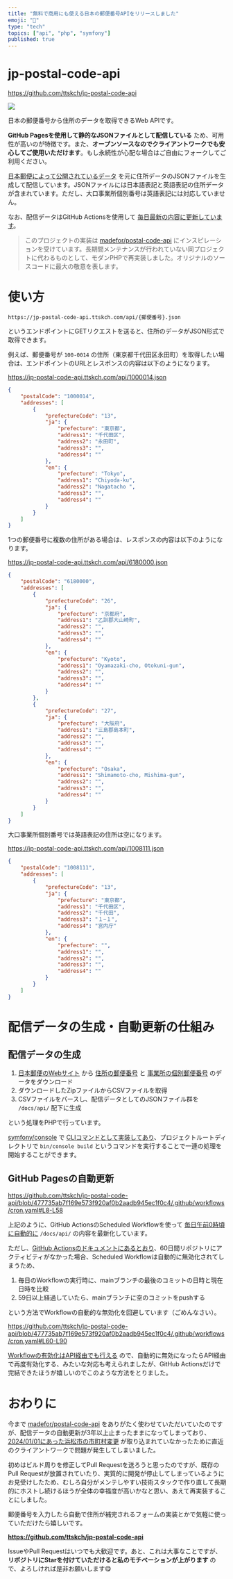 ```yaml
---
title: "無料で商用にも使える日本の郵便番号APIをリリースしました"
emoji: "💌"
type: "tech"
topics: ["api", "php", "symfony"]
published: true
---
```


# jp-postal-code-api

<https://github.com/ttskch/jp-postal-code-api>

[![](https://img.esa.io/uploads/production/attachments/15064/2024/05/28/77821/0fd9da6b-5cd2-44bb-9965-f68f9ce8a873.png)](https://github.com/ttskch/jp-postal-code-api)


日本の郵便番号から住所のデータを取得できるWeb APIです。

**GitHub Pagesを使用して静的なJSONファイルとして配信している** ため、可用性が高いのが特徴です。また、**オープンソースなのでクライアントワークでも安心してご使用いただけます**。もし永続性が心配な場合はご自由にフォークしてご利用ください。

[日本郵便によって公開されているデータ](https://www.post.japanpost.jp/zipcode/download.html) を元に住所データのJSONファイルを生成して配信しています。JSONファイルには日本語表記と英語表記の住所データが含まれています。ただし、大口事業所個別番号は英語表記には対応していません。

なお、配信データはGitHub Actionsを使用して [毎日最新の内容に更新しています](https://github.com/ttskch/jp-postal-code-api/actions/workflows/cron.yaml?query=branch:main)。

> このプロジェクトの実装は [madefor/postal-code-api](https://github.com/madefor/postal-code-api) にインスピレーションを受けています。長期間メンテナンスが行われていない同プロジェクトに代わるものとして、モダンPHPで再実装しました。オリジナルのソースコードに最大の敬意を表します。

# 使い方

```
https://jp-postal-code-api.ttskch.com/api/{郵便番号}.json
```

というエンドポイントにGETリクエストを送ると、住所のデータがJSON形式で取得できます。

例えば、郵便番号が `100-0014` の住所（東京都千代田区永田町）を取得したい場合は、エンドポイントのURLとレスポンスの内容は以下のようになります。

<https://jp-postal-code-api.ttskch.com/api/1000014.json>

```json
{
    "postalCode": "1000014",
    "addresses": [
        {
            "prefectureCode": "13",
            "ja": {
                "prefecture": "東京都",
                "address1": "千代田区",
                "address2": "永田町",
                "address3": "",
                "address4": ""
            },
            "en": {
                "prefecture": "Tokyo",
                "address1": "Chiyoda-ku",
                "address2": "Nagatacho ",
                "address3": "",
                "address4": ""
            }
        }
    ]
}
```

1つの郵便番号に複数の住所がある場合は、レスポンスの内容は以下のようになります。

<https://jp-postal-code-api.ttskch.com/api/6180000.json>

```json
{
    "postalCode": "6180000",
    "addresses": [
        {
            "prefectureCode": "26",
            "ja": {
                "prefecture": "京都府",
                "address1": "乙訓郡大山崎町",
                "address2": "",
                "address3": "",
                "address4": ""
            },
            "en": {
                "prefecture": "Kyoto",
                "address1": "Oyamazaki-cho, Otokuni-gun",
                "address2": "",
                "address3": "",
                "address4": ""
            }
        },
        {
            "prefectureCode": "27",
            "ja": {
                "prefecture": "大阪府",
                "address1": "三島郡島本町",
                "address2": "",
                "address3": "",
                "address4": ""
            },
            "en": {
                "prefecture": "Osaka",
                "address1": "Shimamoto-cho, Mishima-gun",
                "address2": "",
                "address3": "",
                "address4": ""
            }
        }
    ]
}
```

大口事業所個別番号では英語表記の住所は空になります。

<https://jp-postal-code-api.ttskch.com/api/1008111.json>

```json
{
    "postalCode": "1008111",
    "addresses": [
        {
            "prefectureCode": "13",
            "ja": {
                "prefecture": "東京都",
                "address1": "千代田区",
                "address2": "千代田",
                "address3": "１−１",
                "address4": "宮内庁"
            },
            "en": {
                "prefecture": "",
                "address1": "",
                "address2": "",
                "address3": "",
                "address4": ""
            }
        }
    ]
}
```

# 配信データの生成・自動更新の仕組み

## 配信データの生成

1. [日本郵便のWebサイト](https://www.post.japanpost.jp/zipcode/download.html) から [住所の郵便番号](https://www.post.japanpost.jp/zipcode/dl/roman-zip.html) と [事業所の個別郵便番号](https://www.post.japanpost.jp/zipcode/dl/jigyosyo/index-zip.html) のデータをダウンロード
2. ダウンロードしたZipファイルからCSVファイルを取得
3. CSVファイルをパースし、配信データとしてのJSONファイル群を `/docs/api/` 配下に生成

という処理をPHPで行っています。

[symfony/console](https://symfony.com/doc/current/components/console.html) で [CLIコマンドとして実装してあり](https://github.com/ttskch/jp-postal-code-api/blob/477735ab7f169e573f920af0b2aadb945ec1f0c4/src/Command/BuildCommand.php)、プロジェクトルートディレクトリで `bin/console build` というコマンドを実行することで一連の処理を開始することができます。

## GitHub Pagesの自動更新

https://github.com/ttskch/jp-postal-code-api/blob/477735ab7f169e573f920af0b2aadb945ec1f0c4/.github/workflows/cron.yaml#L8-L58

上記のように、GitHub ActionsのScheduled Workflowを使って [毎日午前0時頃に自動的に](https://github.com/ttskch/jp-postal-code-api/actions/workflows/cron.yaml?query=branch:main) `/docs/api/` の内容を最新化しています。

ただし、[GitHub Actionsのドキュメントにあるとおり](https://docs.github.com/ja/actions/using-workflows/disabling-and-enabling-a-workflow#:~:text=%E3%83%91%E3%83%96%E3%83%AA%E3%83%83%E3%82%AF%E3%83%AA%E3%83%9D%E3%82%B8%E3%83%88%E3%83%AA%E3%81%A7%E3%81%AF%E3%80%8160%E6%97%A5%E9%96%93%E3%81%AB%E3%83%AA%E3%83%9D%E3%82%B8%E3%83%88%E3%83%AA%E3%81%AB%E3%82%A2%E3%82%AF%E3%83%86%E3%82%A3%E3%83%93%E3%83%86%E3%82%A3%E3%81%8C%E3%81%AA%E3%81%8B%E3%81%A3%E3%81%9F%E5%A0%B4%E5%90%88%E3%80%81%E3%82%B9%E3%82%B1%E3%82%B8%E3%83%A5%E3%83%BC%E3%83%AB%E3%81%95%E3%82%8C%E3%81%9F%E3%83%AF%E3%83%BC%E3%82%AF%E3%83%95%E3%83%AD%E3%83%BC%E3%81%AF%E8%87%AA%E5%8B%95%E7%9A%84%E3%81%AB%E7%84%A1%E5%8A%B9%E5%8C%96%E3%81%95%E3%82%8C%E3%81%BE%E3%81%99%E3%80%82)、60日間リポジトリにアクティビティがなかった場合、Scheduled Workflowは自動的に無効化されてしまうため、

1. 毎日のWorkflowの実行時に、mainブランチの最後のコミットの日時と現在日時を比較
1. 59日以上経過していたら、mainブランチに空のコミットをpushする

という方法でWorkflowの自動的な無効化を回避しています（ごめんなさい）。

https://github.com/ttskch/jp-postal-code-api/blob/477735ab7f169e573f920af0b2aadb945ec1f0c4/.github/workflows/cron.yaml#L60-L90

[Workflowの有効化はAPI経由でも行える](https://docs.github.com/ja/rest/actions/workflows?apiVersion=2022-11-28) ので、自動的に無効になったらAPI経由で再度有効化する、みたいな対応も考えられましたが、GitHub Actionsだけで完結できたほうが嬉しいのでこのような方法をとりました。

# おわりに

今まで [madefor/postal-code-api](https://github.com/madefor/postal-code-api) をありがたく使わせていただいていたのですが、配信データの自動更新が3年以上止まったままになってしまっており、[2024/01/01にあった浜松市の市町村変更](https://www.post.japanpost.jp/zipcode/merge/index.html) が取り込まれていなかったために直近のクライアントワークで問題が発生してしまいました。

初めはビルド周りを修正してPull Requestを送ろうと思ったのですが、既存のPull Requestが放置されていたり、実質的に開発が停止してしまっているようにお見受けしたため、むしろ自分がメンテしやすい技術スタックで作り直して長期的にホストし続けるほうが全体の幸福度が高いかなと思い、あえて再実装することにしました。

郵便番号を入力したら自動で住所が補完されるフォームの実装とかで気軽に使っていただけたら嬉しいです。

**<https://github.com/ttskch/jp-postal-code-api>**

IssueやPull Requestはいつでも大歓迎です。あと、これは大事なことですが、**リポジトリにStarを付けていただけると私のモチベーションが上がります** ので、よろしければ是非お願いします😋
